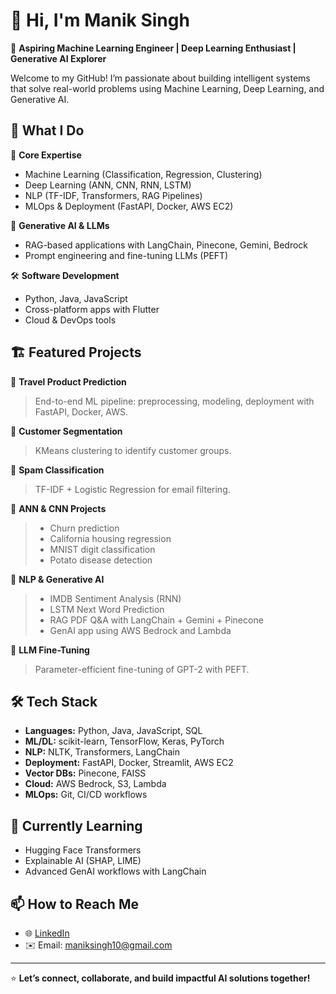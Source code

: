 
# 👋 Hi, I'm Manik Singh

🎯 **Aspiring Machine Learning Engineer | Deep Learning Enthusiast | Generative AI Explorer**

Welcome to my GitHub! I’m passionate about building intelligent systems that solve real-world problems using Machine Learning, Deep Learning, and Generative AI.


## 🧠 What I Do

💼 **Core Expertise**
- Machine Learning (Classification, Regression, Clustering)
- Deep Learning (ANN, CNN, RNN, LSTM)
- NLP (TF-IDF, Transformers, RAG Pipelines)
- MLOps & Deployment (FastAPI, Docker, AWS EC2)

🚀 **Generative AI & LLMs**
- RAG-based applications with LangChain, Pinecone, Gemini, Bedrock
- Prompt engineering and fine-tuning LLMs (PEFT)

🛠️ **Software Development**
- Python, Java, JavaScript
- Cross-platform apps with Flutter
- Cloud & DevOps tools



## 🏗️ Featured Projects

🌟 **Travel Product Prediction**
> End-to-end ML pipeline: preprocessing, modeling, deployment with FastAPI, Docker, AWS.

🌟 **Customer Segmentation**
> KMeans clustering to identify customer groups.

🌟 **Spam Classification**
> TF-IDF + Logistic Regression for email filtering.

🌟 **ANN & CNN Projects**
> - Churn prediction
> - California housing regression
> - MNIST digit classification
> - Potato disease detection

🌟 **NLP & Generative AI**
> - IMDB Sentiment Analysis (RNN)
> - LSTM Next Word Prediction
> - RAG PDF Q&A with LangChain + Gemini + Pinecone
> - GenAI app using AWS Bedrock and Lambda

🌟 **LLM Fine-Tuning**
> Parameter-efficient fine-tuning of GPT-2 with PEFT.



## 🛠️ Tech Stack

- **Languages:** Python, Java, JavaScript, SQL
- **ML/DL:** scikit-learn, TensorFlow, Keras, PyTorch
- **NLP:** NLTK, Transformers, LangChain
- **Deployment:** FastAPI, Docker, Streamlit, AWS EC2
- **Vector DBs:** Pinecone, FAISS
- **Cloud:** AWS Bedrock, S3, Lambda
- **MLOps:** Git, CI/CD workflows



## 🌱 Currently Learning

- Hugging Face Transformers
- Explainable AI (SHAP, LIME)
- Advanced GenAI workflows with LangChain


## 📫 How to Reach Me

- 🌐 [LinkedIn](https://linkedin.com/in/maniksingh10)
- ✉️ Email: maniksingh10@gmail.com


---

⭐ **Let’s connect, collaborate, and build impactful AI solutions together!**

